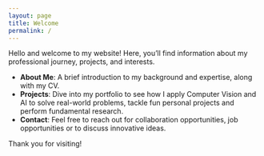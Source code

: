 ```yaml
---
layout: page
title: Welcome
permalink: /
---
```


Hello and welcome to my website! Here, you’ll find information about my professional journey, projects, and interests.

- **About Me**: A brief introduction to my background and expertise, along with my CV. 
- **Projects**: Dive into my portfolio to see how I apply Computer Vision and AI to solve real-world problems, tackle fun personal projects and perform fundamental research.
- **Contact**: Feel free to reach out for collaboration opportunities, job opportunities or to discuss innovative ideas.

Thank you for visiting!
